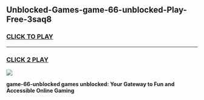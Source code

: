 
## Unblocked-Games-game-66-unblocked-Play-Free-3saq8
<h3>
<a href="https://premium76.site?title=game-66-unblocked&ref=15A">CLICK TO PLAY</a></h3>
<hr>

<h3>
<a href="https://premium76.site?title=game-66-unblocked&ref=15A">CLICK 2 PLAY</a>
  
</h3>

<a href="https://premium76.site?title=game-66-unblocked&ref=15A"><img src="https://clearcache.store/games.png"></a>


**game-66-unblocked games unblocked: Your Gateway to Fun and Accessible Online Gaming**
